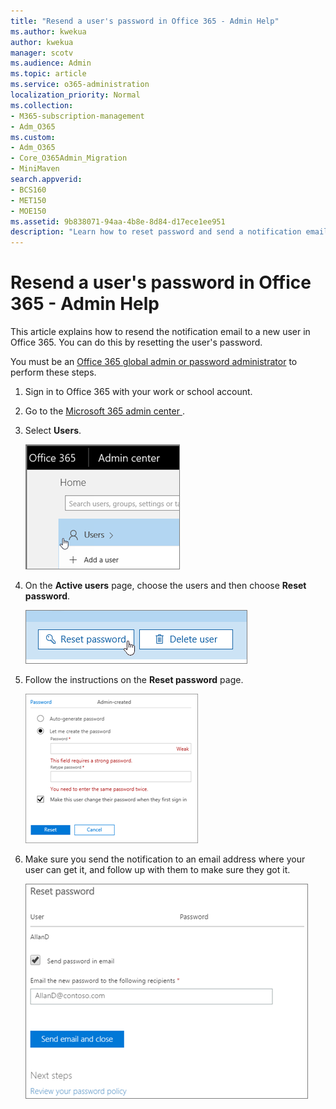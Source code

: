 ```yaml
---
title: "Resend a user's password in Office 365 - Admin Help"
ms.author: kwekua
author: kwekua
manager: scotv
ms.audience: Admin
ms.topic: article
ms.service: o365-administration
localization_priority: Normal
ms.collection: 
- M365-subscription-management 
- Adm_O365
ms.custom:
- Adm_O365
- Core_O365Admin_Migration
- MiniMaven
search.appverid:
- BCS160
- MET150
- MOE150
ms.assetid: 9b838071-94aa-4b8e-8d84-d17ece1ee951
description: "Learn how to reset password and send a notification email to a new Office 365 user. "
---
```


# Resend a user's password in Office 365 - Admin Help

This article explains how to resend the notification email to a new user in Office 365. You can do this by resetting the user's password.
  
You must be an [Office 365 global admin or password administrator](about-admin-roles.md) to perform these steps. 
  
1. Sign in to Office 365 with your work or school account. 
    
2. Go to the [ Microsoft 365 admin center ](../admin-overview/about-the-admin-center.md).
    
3. Select **Users**.
    
    ![Click on User.](../media/1596dc50-1d06-4b3a-83c3-2791d0856d6f.png)
  
4. On the **Active users** page, choose the users and then choose **Reset password**.
    
    ![The Reset password button.](../media/b2c7f0c6-3297-48a6-b77e-e6877222b9db.png)
  
5. Follow the instructions on the **Reset password** page. 
    
    ![Create a password.](../media/dc90e67d-65ec-49d1-a3af-8bc53b59b4fb.png)
  
6. Make sure you send the notification to an email address where your user can get it, and follow up with them to make sure they got it.
    
    ![Send reset password notification email to user](../media/cc5110af-f9e8-4777-a0fc-9db76e0ddf73.png)
  


